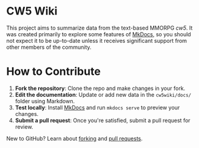 # CW5 Wiki

This project aims to summarize data from the text-based MMORPG *cw5*. It was created 
primarily to explore some features of [MkDocs](https://www.mkdocs.org/), so you should 
not expect it to be up-to-date unless it receives significant support from other members 
of the community.

# How to Contribute

1. **Fork the repository**: Clone the repo and make changes in your fork.
2. **Edit the documentation**: Update or add new data in the `cw5wiki/docs/` folder using Markdown.
3. **Test locally**: Install [MkDocs](https://www.mkdocs.org/getting-started/) and run `mkdocs serve` to preview your changes.
4. **Submit a pull request**: Once you're satisfied, submit a pull request for review.

New to GitHub? Learn about [forking](https://docs.github.com/en/get-started/quickstart/fork-a-repo) and [pull requests](https://docs.github.com/en/github/collaborating-with-issues-and-pull-requests/about-pull-requests).
